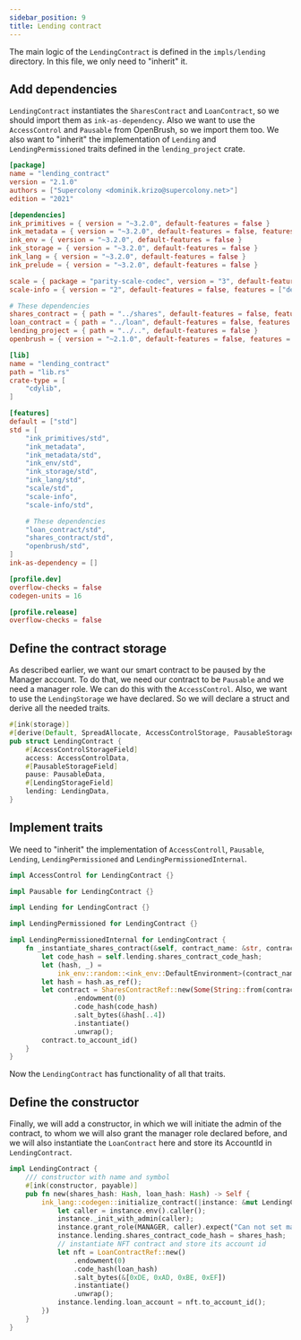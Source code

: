 ```yaml
---
sidebar_position: 9
title: Lending contract
---
```


The main logic of the `LendingContract` is defined in the `impls/lending` directory.
In this file, we only need to "inherit" it.

## Add dependencies

`LendingContract` instantiates the `SharesContract` and `LoanContract`, so we
should import them as `ink-as-dependency`. Also we want to use the `AccessControl`
and `Pausable` from OpenBrush, so we import them too. We also want to "inherit" the
implementation of `Lending` and `LendingPermissioned` traits defined in the `lending_project` crate.

```toml
[package]
name = "lending_contract"
version = "2.1.0"
authors = ["Supercolony <dominik.krizo@supercolony.net>"]
edition = "2021"

[dependencies]
ink_primitives = { version = "~3.2.0", default-features = false }
ink_metadata = { version = "~3.2.0", default-features = false, features = ["derive"], optional = true }
ink_env = { version = "~3.2.0", default-features = false }
ink_storage = { version = "~3.2.0", default-features = false }
ink_lang = { version = "~3.2.0", default-features = false }
ink_prelude = { version = "~3.2.0", default-features = false }

scale = { package = "parity-scale-codec", version = "3", default-features = false, features = ["derive"] }
scale-info = { version = "2", default-features = false, features = ["derive"], optional = true }

# These dependencies
shares_contract = { path = "../shares", default-features = false, features = ["ink-as-dependency"]  }
loan_contract = { path = "../loan", default-features = false, features = ["ink-as-dependency"]  }
lending_project = { path = "../..", default-features = false }
openbrush = { version = "~2.1.0", default-features = false, features = ["psp22", "psp34", "pausable", "access_control"] }

[lib]
name = "lending_contract"
path = "lib.rs"
crate-type = [
    "cdylib",
]

[features]
default = ["std"]
std = [
    "ink_primitives/std",
    "ink_metadata",
    "ink_metadata/std",
    "ink_env/std",
    "ink_storage/std",
    "ink_lang/std",
    "scale/std",
    "scale-info",
    "scale-info/std",

    # These dependencies
    "loan_contract/std",
    "shares_contract/std",
    "openbrush/std",
]
ink-as-dependency = []

[profile.dev]
overflow-checks = false
codegen-units = 16

[profile.release]
overflow-checks = false
```

## Define the contract storage

As described earlier, we want our smart contract to be paused by the Manager account. 
To do that, we need our contract to be `Pausable` and we need a manager role. 
We can do this with the `AccessControl`. Also, we want to use the `LendingStorage` we have declared. 
So we will declare a struct and derive all the needed traits.

```rust
#[ink(storage)]
#[derive(Default, SpreadAllocate, AccessControlStorage, PausableStorage, LendingStorage)]
pub struct LendingContract {
    #[AccessControlStorageField]
    access: AccessControlData,
    #[PausableStorageField]
    pause: PausableData,
    #[LendingStorageField]
    lending: LendingData,
}
```

## Implement traits

We need to "inherit" the implementation of `AccessControll`, `Pausable`, `Lending`, 
`LendingPermissioned` and `LendingPermissionedInternal`.

```rust
impl AccessControl for LendingContract {}

impl Pausable for LendingContract {}

impl Lending for LendingContract {}

impl LendingPermissioned for LendingContract {}

impl LendingPermissionedInternal for LendingContract {
    fn _instantiate_shares_contract(&self, contract_name: &str, contract_symbol: &str) -> AccountId {
        let code_hash = self.lending.shares_contract_code_hash;
        let (hash, _) =
            ink_env::random::<ink_env::DefaultEnvironment>(contract_name.as_bytes()).expect("Failed to get salt");
        let hash = hash.as_ref();
        let contract = SharesContractRef::new(Some(String::from(contract_name)), Some(String::from(contract_symbol)))
                .endowment(0)
                .code_hash(code_hash)
                .salt_bytes(&hash[..4])
                .instantiate()
                .unwrap();
        contract.to_account_id()
    }
}
```

Now the `LendingContract` has functionality of all that traits.

## Define the constructor

Finally, we will add a constructor, in which we will initiate the admin of 
the contract, to whom we will also grant the manager role declared before, 
and we will also instantiate the `LoanContract` here and store its AccountId 
in `LendingContract`.

```rust
impl LendingContract {
    /// constructor with name and symbol
    #[ink(constructor, payable)]
    pub fn new(shares_hash: Hash, loan_hash: Hash) -> Self {
        ink_lang::codegen::initialize_contract(|instance: &mut LendingContract| {
            let caller = instance.env().caller();
            instance._init_with_admin(caller);
            instance.grant_role(MANAGER, caller).expect("Can not set manager role");
            instance.lending.shares_contract_code_hash = shares_hash;
            // instantiate NFT contract and store its account id
            let nft = LoanContractRef::new()
                .endowment(0)
                .code_hash(loan_hash)
                .salt_bytes(&[0xDE, 0xAD, 0xBE, 0xEF])
                .instantiate()
                .unwrap();
            instance.lending.loan_account = nft.to_account_id();
        })
    }
}
```